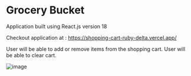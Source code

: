 # Grocery Bucket

Application built using React.js version 18

Checkout application at : https://shopping-cart-ruby-delta.vercel.app/

User will be able to add or remove items from the shopping cart. User will be able to clear  cart.

![image](https://user-images.githubusercontent.com/107784718/185746845-2558c423-254c-48a7-9ff4-6717a82b4bd1.png)

